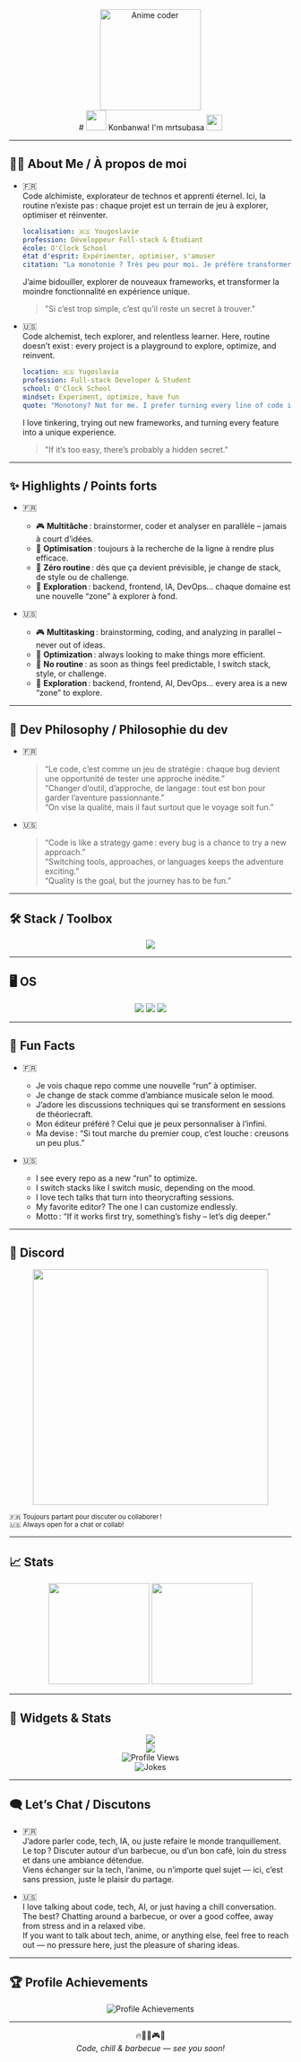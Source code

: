 <div align="center">
   <img src="https://media.giphy.com/media/DXJftE7hSlEt2/giphy.gif" width="180" alt="Anime coder"/>
   <br>
   # <img src="https://em-content.zobj.net/source/animated-noto-color-emoji/356/ninja_1f977.gif" width="36"/> Konbanwa! I'm mrtsubasa <img src="https://em-content.zobj.net/source/animated-noto-color-emoji/356/sparkles_2728.gif" width="28"/>
</div>

---

## 🧑‍💻 About Me / À propos de moi

- 🇫🇷  
  Code alchimiste, explorateur de technos et apprenti éternel. Ici, la routine n’existe pas : chaque projet est un terrain de jeu à explorer, optimiser et réinventer.  
  ```yaml
  localisation: 🇷🇸 Yougoslavie
  profession: Développeur Full-stack & Étudiant
  école: O'Clock School
  état d'esprit: Expérimenter, optimiser, s'amuser
  citation: "La monotonie ? Très peu pour moi. Je préfère transformer chaque ligne de code en mini-challenge."
  ```
  J’aime bidouiller, explorer de nouveaux frameworks, et transformer la moindre fonctionnalité en expérience unique.  
  > "Si c’est trop simple, c’est qu’il reste un secret à trouver."

- 🇺🇸  
  Code alchemist, tech explorer, and relentless learner. Here, routine doesn’t exist : every project is a playground to explore, optimize, and reinvent.  
  ```yaml
  location: 🇷🇸 Yugoslavia
  profession: Full-stack Developer & Student
  school: O'Clock School
  mindset: Experiment, optimize, have fun
  quote: "Monotony? Not for me. I prefer turning every line of code into a mini-challenge."
  ```
  I love tinkering, trying out new frameworks, and turning every feature into a unique experience.  
  > "If it’s too easy, there’s probably a hidden secret."

---

## ✨ Highlights / Points forts

- 🇫🇷  
  - 🎮 **Multitâche** : brainstormer, coder et analyser en parallèle – jamais à court d’idées.  
  - 🧬 **Optimisation** : toujours à la recherche de la ligne à rendre plus efficace.  
  - 🥱 **Zéro routine** : dès que ça devient prévisible, je change de stack, de style ou de challenge.  
  - 🧩 **Exploration** : backend, frontend, IA, DevOps… chaque domaine est une nouvelle “zone” à explorer à fond.

- 🇺🇸  
  - 🎮 **Multitasking** : brainstorming, coding, and analyzing in parallel – never out of ideas.  
  - 🧬 **Optimization** : always looking to make things more efficient.  
  - 🥱 **No routine** : as soon as things feel predictable, I switch stack, style, or challenge.  
  - 🧩 **Exploration** : backend, frontend, AI, DevOps… every area is a new “zone” to explore.

---

## 🧠 Dev Philosophy / Philosophie du dev

- 🇫🇷  
  > “Le code, c’est comme un jeu de stratégie : chaque bug devient une opportunité de tester une approche inédite.”  
  > “Changer d’outil, d’approche, de langage : tout est bon pour garder l’aventure passionnante.”  
  > “On vise la qualité, mais il faut surtout que le voyage soit fun.”

- 🇺🇸  
  > “Code is like a strategy game : every bug is a chance to try a new approach.”  
  > “Switching tools, approaches, or languages keeps the adventure exciting.”  
  > “Quality is the goal, but the journey has to be fun.”

---

## 🛠️ Stack / Toolbox

<p align="center">
  <img src="https://skillicons.dev/icons?i=go,js,ts,html,css,react,nextjs,angular,php,symfony,tailwind,bootstrap,jquery,nodejs,bun,deno,laravel,mysql,postgres,mongodb,prisma,sequelize,python,docker,git" />
</p>

---

## 🖥️ OS

<p align="center">
  <img src="https://img.shields.io/badge/NixOS-5277C3?style=for-the-badge&logo=NixOS&logoColor=white"/>
  <img src="https://img.shields.io/badge/Arch%20Linux-1793D1?style=for-the-badge&logo=arch-linux&logoColor=white"/>
  <img src="https://img.shields.io/badge/Windows-0078D6?style=for-the-badge&logo=windows&logoColor=white"/>
</p>

---

## 🤩 Fun Facts

- 🇫🇷  
  - Je vois chaque repo comme une nouvelle “run” à optimiser.  
  - Je change de stack comme d’ambiance musicale selon le mood.  
  - J’adore les discussions techniques qui se transforment en sessions de théoriecraft.  
  - Mon éditeur préféré ? Celui que je peux personnaliser à l’infini.  
  - Ma devise : “Si tout marche du premier coup, c’est louche : creusons un peu plus.”

- 🇺🇸  
  - I see every repo as a new “run” to optimize.  
  - I switch stacks like I switch music, depending on the mood.  
  - I love tech talks that turn into theorycrafting sessions.  
  - My favorite editor? The one I can customize endlessly.  
  - Motto : “If it works first try, something’s fishy – let’s dig deeper.”

---

## 📡 Discord

<p align="center">
  <img src="https://lanyard.cnrad.dev/api/1072553881134972970?showDisplayName=true&hideActivity=true&theme=dark" width="420"/>
</p>
<sup align="center">
  🇫🇷 Toujours partant pour discuter ou collaborer !<br>🇺🇸 Always open for a chat or collab!
</sup>

---

## 📈 Stats

<p align="center">
  <img height="180em" src="https://github-readme-stats-eight-theta.vercel.app/api?username=mrtsubasa&show_icons=true&theme=algolia&include_all_commits=true&count_private=true"/>
  <img height="180em" src="https://github-readme-stats-eight-theta.vercel.app/api/top-langs/?username=mrtsubasa&layout=compact&langs_count=8&theme=algolia"/>
</p>

---

## 🎯 Widgets & Stats

<p align="center">
  <img src="https://streak-stats.demolab.com/?user=mrtsubasa&theme=algolia&hide_border=true"/><br>
  <img src="https://github-profile-trophy.vercel.app/?username=mrtsubasa&theme=algolia&no-frame=true&no-bg=true&margin-w=10" /><br>
  <img src="https://komarev.com/ghpvc/?username=mrtsubasa&color=9d4edd&style=flat-square" alt="Profile Views" /><br>
  <img src="https://readme-jokes.vercel.app/api?hideBorder&theme=algolia" alt="Jokes"/><br>
</p>

---

## 🗨️ Let’s Chat / Discutons

- 🇫🇷  
  J’adore parler code, tech, IA, ou juste refaire le monde tranquillement. Le top ? Discuter autour d’un barbecue, ou d’un bon café, loin du stress et dans une ambiance détendue.  
  Viens échanger sur la tech, l’anime, ou n’importe quel sujet — ici, c’est sans pression, juste le plaisir du partage.

- 🇺🇸  
  I love talking about code, tech, AI, or just having a chill conversation. The best? Chatting around a barbecue, or over a good coffee, away from stress and in a relaxed vibe.  
  If you want to talk about tech, anime, or anything else, feel free to reach out — no pressure here, just the pleasure of sharing ideas.

---

## 🏆 Profile Achievements

<p align="center">
  <img src="https://github-profile-achievements.vercel.app/api/achievements?username=mrtsubasa&theme=algolia&row=2" alt="Profile Achievements" />
</p>

---

<p align="center">
  🔥🐉🐧🎮🍖<br>
  <i>Code, chill & barbecue — see you soon!<br></i>
</p>
